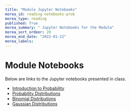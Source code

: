 ```yaml
---
title: "Module Jupyter Notebooks"
morea_id: reading-notebooks-prob
morea_type: reading
published: True
morea_summary: " Jupyter Notebooks for the Module"
morea_sort_ordeer: 20
morea_end_date: "2022-01-22"
morea_labels: 
---
```


# Module Notebooks

Below are links to the Jupyter notebooks presented in class.


* [Introduction to Probability](resources/12_intro_probability.ipynb)
* [Probability Distributions](resources/13_probability_distributions.ipynb)
* [Binomial Distributions](resources/14_probability_distributions_binomial.ipynb)
* [Gaussian Distributions](resources/15_probability_distributions_gaussian.ipynb)
